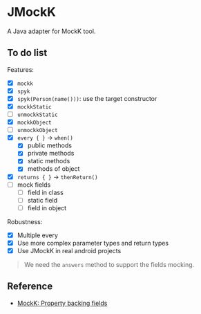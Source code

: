 # JMockK

A Java adapter for MockK tool.

## To do list

Features:

- [x] `mockk`
- [x] `spyk`
- [x] `spyk(Person(name()))`: use the target constructor
- [x] `mockkStatic`
- [ ] `unmockkStatic`
- [x] `mockkObject`
- [ ] `unmockkObject`
- [x] `every { }` -> `when()`
  - [x] public methods
  - [x] private methods
  - [x] static methods
  - [x] methods of object
- [x] `returns { }` -> `thenReturn()`
- [ ] mock fields
  - [ ] field in class
  - [ ] static field
  - [ ] field in object

Robustness:

- [x] Multiple every
- [x] Use more complex parameter types and return types
- [x] Use JMockK in real android projects

> We need the `answers` method to support the fields mocking.

## Reference

- [MockK: Property backing fields](https://mockk.io/#property-backing-fields)
